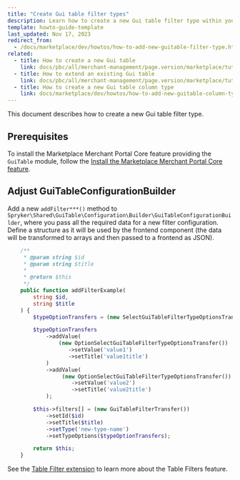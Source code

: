 ```yaml
---
title: "Create Gui table filter types"
description: Learn how to create a new Gui table filter type within your Spryker Marketplace project.
template: howto-guide-template
last_updated: Nov 17, 2023
redirect_from:
  - /docs/marketplace/dev/howtos/how-to-add-new-guitable-filter-type.html
related:
  - title: How to create a new Gui table
    link: docs/pbc/all/merchant-management/page.version/marketplace/tutorials-and-howtos/create-gui-tables.html
  - title: How to extend an existing Gui table
    link: docs/pbc/all/merchant-management/page.version/marketplace/tutorials-and-howtos/extend-gui-tables.html
  - title: How to create a new Gui table column type
    link: docs/marketplace/dev/howtos/how-to-add-new-guitable-column-type.html
---
```


This document describes how to create a new Gui table filter type.

## Prerequisites

To install the Marketplace Merchant Portal Core feature providing the `GuiTable` module, follow the [Install the Marketplace Merchant Portal Core feature](/docs/pbc/all/merchant-management/latest/marketplace/install-and-upgrade/install-features/install-the-marketplace-merchant-portal-core-feature.html).


## Adjust GuiTableConfigurationBuilder

Add a new `addFilter***()` method to `Spryker\Shared\GuiTable\Configuration\Builder\GuiTableConfigurationBuilder`, where you pass all the required data for a new filter configuration. Define a structure as it will be used by the frontend component (the data will be transformed to arrays and then passed to a frontend as JSON).

```php
    /**
     * @param string $id
     * @param string $title
     *
     * @return $this
     */
    public function addFilterExample(
        string $id,
        string $title
    ) {
        $typeOptionTransfers = (new SelectGuiTableFilterTypeOptionsTransfer());

        $typeOptionTransfers
            ->addValue(
                (new OptionSelectGuiTableFilterTypeOptionsTransfer())
                   ->setValue('value1')
                   ->setTitle('value1title')
            )
            ->addValue(
                 (new OptionSelectGuiTableFilterTypeOptionsTransfer())
                    ->setValue('value2')
                    ->setTitle('value2title')
            );

        $this->filters[] = (new GuiTableFilterTransfer())
            ->setId($id)
            ->setTitle($title)
            ->setType('new-type-name')
            ->setTypeOptions($typeOptionTransfers);

        return $this;
    }
```

See the [Table Filter extension](/docs/dg/dev/frontend-development/latest/marketplace/table-design/table-filter-extension/table-filter-extension.html) to learn more about the Table Filters feature.
